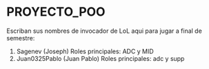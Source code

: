 # PROYECTO_POO
Escriban sus nombres de invocador de LoL aqui para jugar a final de semestre:
1. Sagenev (Joseph) Roles principales: ADC y MID
2. Juan0325Pablo (Juan Pablo) Roles principales: adc y supp
